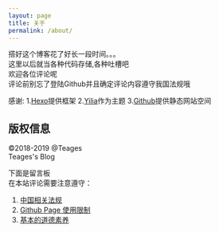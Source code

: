 ```yaml
---
layout: page
title: 关于
permalink: /about/
---
```


搭好这个博客花了好长一段时间。。。</br> 这里以后就当各种代码存储,各种吐槽吧</br> 欢迎各位评论呢</br> 评论前别忘了登陆Github并且确定评论内容遵守我国法规哦
<!-- more -->
  
感谢:
1.<a href="http://hexo.io/" target="_blank">Hexo</a>提供框架
2.<a href="https://github.com/litten/hexo-theme-yilia" target="_blank">Yilia</a>作为主题
3.<a href="https://github.com/Teages/teages.github.io" target="_blank">Github</a>提供静态网站空间

## 版权信息
©2018-2019 @Teages</br>Teages's Blog</br>

下面是留言板</br>
在本站评论需要注意遵守：</br>
1. [中国相关法规](http://www.gov.cn/ziliao/flfg/index.htm)</br>
2. [Github Page 使用限制](https://help.github.com/en/articles/what-is-github-pages#usage-limits)</br>
3. [基本的道德素养](https://baike.baidu.com/item/%E9%81%93%E5%BE%B7/7931209)

